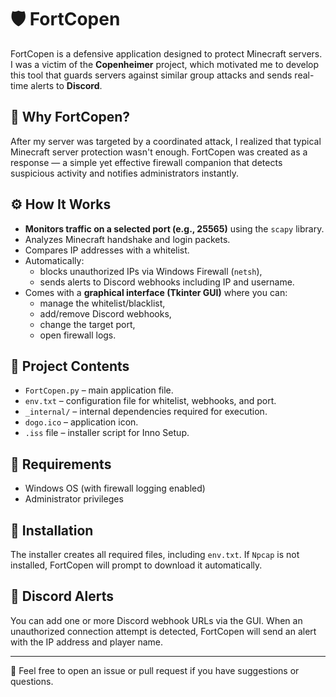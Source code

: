 # 🛡️ FortCopen

FortCopen is a defensive application designed to protect Minecraft servers. I was a victim of the **Copenheimer** project, which motivated me to develop this tool that guards servers against similar group attacks and sends real-time alerts to **Discord**.

## 🚨 Why FortCopen?

After my server was targeted by a coordinated attack, I realized that typical Minecraft server protection wasn't enough. FortCopen was created as a response — a simple yet effective firewall companion that detects suspicious activity and notifies administrators instantly.

## ⚙️ How It Works

- **Monitors traffic on a selected port (e.g., 25565)** using the `scapy` library.
- Analyzes Minecraft handshake and login packets.
- Compares IP addresses with a whitelist.
- Automatically:
  - blocks unauthorized IPs via Windows Firewall (`netsh`),
  - sends alerts to Discord webhooks including IP and username.
- Comes with a **graphical interface (Tkinter GUI)** where you can:
  - manage the whitelist/blacklist,
  - add/remove Discord webhooks,
  - change the target port,
  - open firewall logs.

## 📁 Project Contents

- `FortCopen.py` – main application file.
- `env.txt` – configuration file for whitelist, webhooks, and port.
- `_internal/` – internal dependencies required for execution.
- `dogo.ico` – application icon.
- `.iss` file – installer script for Inno Setup.

## 🧪 Requirements

- Windows OS (with firewall logging enabled)
- Administrator privileges

## 🔧 Installation

The installer creates all required files, including `env.txt`. If `Npcap` is not installed, FortCopen will prompt to download it automatically.

## 📡 Discord Alerts

You can add one or more Discord webhook URLs via the GUI. When an unauthorized connection attempt is detected, FortCopen will send an alert with the IP address and player name.

---

💬 Feel free to open an issue or pull request if you have suggestions or questions.

